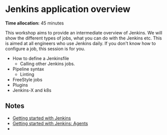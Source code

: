 # Jenkins application overview

**Time allocation:** 45 minutes

This workshop aims to provide an intermediate overview of Jenkins. We will show the different types of jobs, what you can do with the Jenkins etc. This is aimed at all engineers who use Jenkins daily. If you don't know how to configure a job, this session is for you.

- How to define a Jenkinsfile
  - Calling other Jenkins jobs.
- Pipeline syntax
  - Linting
- FreeStyle jobs
- Plugins
- Jenkins-X and k8s

## Notes

- [Getting started with Jenkins](https://dev.to/benmatselby/getting-started-with-jenkins-3a81)
- [Getting started with Jenkins: Agents](https://dev.to/benmatselby/getting-started-with-jenkins-agents-5b5e)
- 
